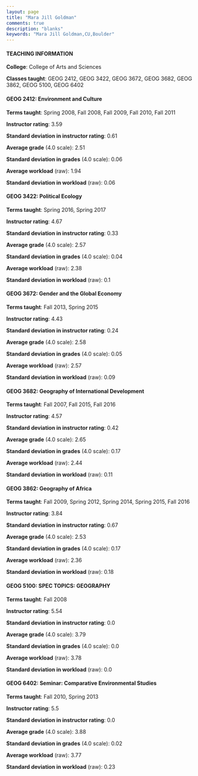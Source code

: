 ```yaml
---
layout: page
title: "Mara Jill Goldman" 
comments: true
description: "blanks"
keywords: "Mara Jill Goldman,CU,Boulder"
---
```

<head>
<script src="https://ajax.googleapis.com/ajax/libs/jquery/2.1.3/jquery.min.js"></script>
<script src="https://dl.dropboxusercontent.com/s/pc42nxpaw1ea4o9/highcharts.js?dl=0"></script>
<!-- <script src="../assets/js/highcharts.js"></script> -->
<style type="text/css">@font-face {
	font-family: "Bebas Neue";
	src: url(https://www.filehosting.org/file/details/544349/BebasNeue Regular.otf) format("opentype");
	}
	h1.Bebas { 
		font-family: "Bebas Neue", Verdana, Tahoma;
	}
</style>
</head>
	   
#### TEACHING INFORMATION

**College**: College of Arts and Sciences

**Classes taught**: GEOG 2412, GEOG 3422, GEOG 3672, GEOG 3682, GEOG 3862, GEOG 5100, GEOG 6402

#### GEOG 2412: Environment and Culture

**Terms taught**: Spring 2008, Fall 2008, Fall 2009, Fall 2010, Fall 2011

**Instructor rating**: 3.59

**Standard deviation in instructor rating**: 0.61

**Average grade** (4.0 scale): 2.51

**Standard deviation in grades** (4.0 scale): 0.06

**Average workload** (raw): 1.94

**Standard deviation in workload** (raw): 0.06

#### GEOG 3422: Political Ecology

**Terms taught**: Spring 2016, Spring 2017

**Instructor rating**: 4.67

**Standard deviation in instructor rating**: 0.33

**Average grade** (4.0 scale): 2.57

**Standard deviation in grades** (4.0 scale): 0.04

**Average workload** (raw): 2.38

**Standard deviation in workload** (raw): 0.1

#### GEOG 3672: Gender and the Global Economy

**Terms taught**: Fall 2013, Spring 2015

**Instructor rating**: 4.43

**Standard deviation in instructor rating**: 0.24

**Average grade** (4.0 scale): 2.58

**Standard deviation in grades** (4.0 scale): 0.05

**Average workload** (raw): 2.57

**Standard deviation in workload** (raw): 0.09

#### GEOG 3682: Geography of International Development

**Terms taught**: Fall 2007, Fall 2015, Fall 2016

**Instructor rating**: 4.57

**Standard deviation in instructor rating**: 0.42

**Average grade** (4.0 scale): 2.65

**Standard deviation in grades** (4.0 scale): 0.17

**Average workload** (raw): 2.44

**Standard deviation in workload** (raw): 0.11

#### GEOG 3862: Geography of Africa

**Terms taught**: Fall 2009, Spring 2012, Spring 2014, Spring 2015, Fall 2016

**Instructor rating**: 3.84

**Standard deviation in instructor rating**: 0.67

**Average grade** (4.0 scale): 2.53

**Standard deviation in grades** (4.0 scale): 0.17

**Average workload** (raw): 2.36

**Standard deviation in workload** (raw): 0.18

#### GEOG 5100: SPEC TOPICS: GEOGRAPHY

**Terms taught**: Fall 2008

**Instructor rating**: 5.54

**Standard deviation in instructor rating**: 0.0

**Average grade** (4.0 scale): 3.79

**Standard deviation in grades** (4.0 scale): 0.0

**Average workload** (raw): 3.78

**Standard deviation in workload** (raw): 0.0

#### GEOG 6402: Seminar: Comparative Environmental Studies

**Terms taught**: Fall 2010, Spring 2013

**Instructor rating**: 5.5

**Standard deviation in instructor rating**: 0.0

**Average grade** (4.0 scale): 3.88

**Standard deviation in grades** (4.0 scale): 0.02

**Average workload** (raw): 3.77

**Standard deviation in workload** (raw): 0.23

